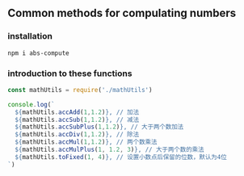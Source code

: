 ## Common methods for compulating numbers

### installation
```
npm i abs-compute
```
### introduction to these functions
``` js
const mathUtils = require('./mathUtils')

console.log(`
  ${mathUtils.accAdd(1,1.2)}, // 加法
  ${mathUtils.accSub(1,1.2)}, // 减法
  ${mathUtils.accSubPlus(1,1.2)}, // 大于两个数加法
  ${mathUtils.accDiv(1,1.2)}, // 除法
  ${mathUtils.accMul(1,1.2)}, // 两个数乘法
  ${mathUtils.accMulPlus(1, 1.2, 3)}, // 大于两个数的乘法
  ${mathUtils.toFixed(1, 4)}, // 设置小数点后保留的位数，默认为4位
`)
